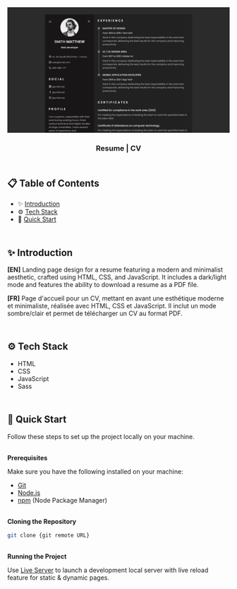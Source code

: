 <div align="center">
    <a href="https://sushi-2-fv.netlify.app" target="_blank">
      <img src="design/preview.webp" alt="Project Banner">
    </a>
  <h3 align="center">Resume | CV</h3>
</div>

##  <br /> 📋 <a name="table">Table of Contents</a>

- ✨ [Introduction](#introduction)
- ⚙️ [Tech Stack](#tech-stack)
- 🚀 [Quick Start](#quick-start)

##  <br /> <a name="introduction">✨ Introduction</a>

**[EN]** Landing page design for a resume featuring a modern and minimalist aesthetic, crafted using HTML, CSS, and JavaScript. It includes a dark/light mode and features the ability to download a resume as a PDF file.

**[FR]** Page d'accueil pour un CV, mettant en avant une esthétique moderne et minimaliste, réalisée avec HTML, CSS et JavaScript. Il inclut un mode sombre/clair et permet de télécharger un CV au format PDF.

##  <br /> <a name="tech-stack">⚙️ Tech Stack</a>

- HTML
- CSS
- JavaScript
- Sass

## <br /> <a name="quick-start">🚀 Quick Start</a>

Follow these steps to set up the project locally on your machine.

<br/>**Prerequisites**

Make sure you have the following installed on your machine:

- [Git](https://git-scm.com/)
- [Node.js](https://nodejs.org/en)
- [npm](https://www.npmjs.com/) (Node Package Manager)

<br/>**Cloning the Repository**

```bash
git clone {git remote URL}
```

<br/>**Running the Project**

Use [Live Server](https://marketplace.visualstudio.com/items?itemName=ritwickdey.LiveServer)
to launch a development local server with live reload feature for static & dynamic pages.
